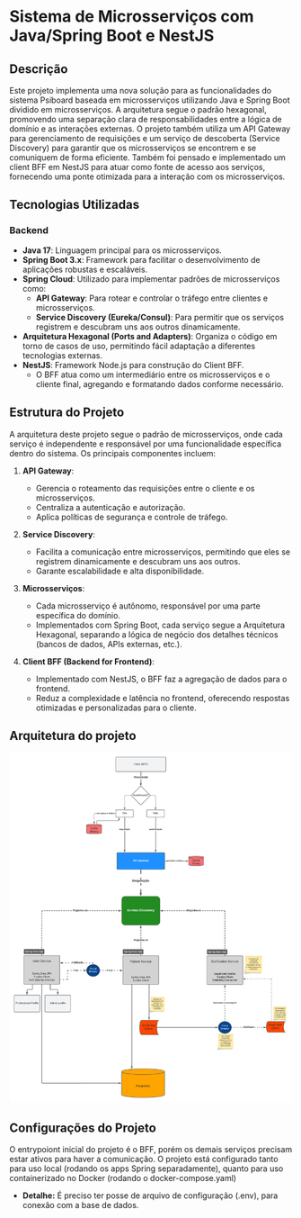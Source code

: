 # Sistema de Microsserviços com Java/Spring Boot e NestJS

## Descrição

Este projeto implementa uma nova solução para as funcionalidades do sistema Psiboard baseada em microsserviços utilizando Java e Spring Boot dividido em microsserviços. A arquitetura segue o padrão hexagonal, promovendo uma separação clara de responsabilidades entre a lógica de domínio e as interações externas. O projeto também utiliza um API Gateway para gerenciamento de requisições e um serviço de descoberta (Service Discovery) para garantir que os microsserviços se encontrem e se comuniquem de forma eficiente. Também foi pensado e implementado um client BFF em NestJS para atuar como fonte de acesso aos serviços, fornecendo uma ponte otimizada para a interação com os microsserviços.

## Tecnologias Utilizadas

### Backend

- **Java 17**: Linguagem principal para os microsserviços.
- **Spring Boot 3.x**: Framework para facilitar o desenvolvimento de aplicações robustas e escaláveis.
- **Spring Cloud**: Utilizado para implementar padrões de microsserviços como:
  - **API Gateway**: Para rotear e controlar o tráfego entre clientes e microsserviços.
  - **Service Discovery (Eureka/Consul)**: Para permitir que os serviços registrem e descubram uns aos outros dinamicamente.
- **Arquitetura Hexagonal (Ports and Adapters)**: Organiza o código em torno de casos de uso, permitindo fácil adaptação a diferentes tecnologias externas.
- **NestJS**: Framework Node.js para construção do Client BFF.
  - O BFF atua como um intermediário entre os microsserviços e o cliente final, agregando e formatando dados conforme necessário.

## Estrutura do Projeto

A arquitetura deste projeto segue o padrão de microsserviços, onde cada serviço é independente e responsável por uma funcionalidade específica dentro do sistema. Os principais componentes incluem:

1. **API Gateway**:

   - Gerencia o roteamento das requisições entre o cliente e os microsserviços.
   - Centraliza a autenticação e autorização.
   - Aplica políticas de segurança e controle de tráfego.

2. **Service Discovery**:

   - Facilita a comunicação entre microsserviços, permitindo que eles se registrem dinamicamente e descubram uns aos outros.
   - Garante escalabilidade e alta disponibilidade.

3. **Microsserviços**:

   - Cada microsserviço é autônomo, responsável por uma parte específica do domínio.
   - Implementados com Spring Boot, cada serviço segue a Arquitetura Hexagonal, separando a lógica de negócio dos detalhes técnicos (bancos de dados, APIs externas, etc.).

4. **Client BFF (Backend for Frontend)**:
   - Implementado com NestJS, o BFF faz a agregação de dados para o frontend.
   - Reduz a complexidade e latência no frontend, oferecendo respostas otimizadas e personalizadas para o cliente.

## Arquitetura do projeto
![Logo do Projeto](architecture.png)


## Configurações do Projeto

O entrypoiont inicial do projeto é o BFF, porém os demais serviços precisam estar ativos para haver a comunicação. O projeto está configurado tanto para uso local (rodando os apps Spring separadamente), quanto para uso containerizado no Docker (rodando o docker-compose.yaml)
   - **Detalhe:** É preciso ter posse de arquivo de configuração (.env), para conexão com a base de dados.